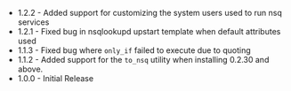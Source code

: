 * 1.2.2 - Added support for customizing the system users used to run nsq services
* 1.2.1 - Fixed bug in nsqlookupd upstart template when default attributes used
* 1.1.3 - Fixed bug where `only_if` failed to execute due to quoting
* 1.1.2 - Added support for the `to_nsq` utility when installing 0.2.30 and above.
* 1.0.0 - Initial Release
